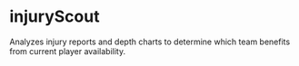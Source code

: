 # injuryScout
Analyzes injury reports and depth charts to determine which team benefits from current player availability.
